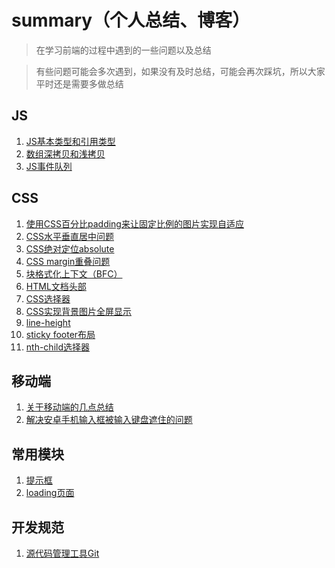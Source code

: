 # summary（个人总结、博客）

>在学习前端的过程中遇到的一些问题以及总结

>有些问题可能会多次遇到，如果没有及时总结，可能会再次踩坑，所以大家平时还是需要多做总结

## JS
1. [JS基本类型和引用类型](https://github.com/zhangxinmei/summary/issues/5)
2. [数组深拷贝和浅拷贝](https://github.com/zhangxinmei/summary/issues/2)
3. [JS事件队列](https://github.com/zhangxinmei/summary/issues/6)

## CSS
1. [使用CSS百分比padding来让固定比例的图片实现自适应](https://github.com/zhangxinmei/summary/issues/4)
2. [CSS水平垂直居中问题](https://github.com/zhangxinmei/summary/issues/7)
3. [CSS绝对定位absolute](https://github.com/zhangxinmei/summary/issues/8)
4. [CSS margin重叠问题](https://github.com/zhangxinmei/summary/issues/9)
5. [块格式化上下文（BFC）](https://github.com/zhangxinmei/summary/issues/10)
6. [HTML文档头部](https://github.com/zhangxinmei/summary/issues/12)
7. [CSS选择器](https://github.com/zhangxinmei/summary/issues/11)
8. [CSS实现背景图片全屏显示](https://github.com/zhangxinmei/summary/issues/13)
9. [line-height](https://github.com/zhangxinmei/summary/issues/14)
10. [sticky footer布局](https://github.com/zhangxinmei/summary/issues/16)
11. [nth-child选择器](https://github.com/zhangxinmei/summary/issues/18)
## 移动端
1. [关于移动端的几点总结](https://github.com/zhangxinmei/summary/issues/3)
2. [解决安卓手机输入框被输入键盘遮住的问题](https://github.com/zhangxinmei/summary/issues/19)

## 常用模块
1. [提示框](https://github.com/zhangxinmei/summary/issues/15)
2. [loading页面](https://github.com/zhangxinmei/summary/issues/17)


## 开发规范
1. [源代码管理工具Git](https://github.com/zhangxinmei/summary/issues/20)

